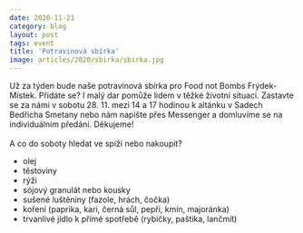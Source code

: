 ```yaml
---
date: 2020-11-21
category: blog
layout: post
tags: event
title: 'Potravinová sbírka'
image: articles/2020/sbirka/sbirka.jpg
---
```

Už za týden bude naše potravinová sbírka pro Food not Bombs Frýdek-Místek. Přidáte se? I malý dar pomůže lidem v těžké životní situaci. Zastavte se za námi v sobotu 28. 11. mezi 14 a 17 hodinou k altánku v Sadech Bedřicha Smetany nebo nám napište přes Messenger a domluvíme se na individuálním předání. Děkujeme!
<br>
<br>
A co do soboty hledat ve spíži nebo nakoupit?
- olej
- těstoviny
- rýži
- sójový granulát nebo kousky
- sušené luštěniny (fazole, hrách, čočka)
- koření (paprika, kari, černá sůl, pepři, kmín, majoránka)
- trvanlivé jídlo k přímé spotřebě (rybičky, paštika, lančmít) 

